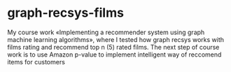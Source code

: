 # graph-recsys-films
My course work «Implementing a recommender system using graph machine learning algorithms», where I tested how graph recsys works with films rating and recommend top n (5) rated films. The next step of course work is to use Amazon p-value to implement intelligent way of reccomend items for customers
